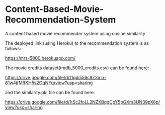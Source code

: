 # Content-Based-Movie-Recommendation-System
A content based movie recommender system using cosine similarity

The deployed link (using Heroku) to the recommendation system is as follows:

https://mrs-5000.herokuapp.com/

The movie credits dataset(tmdb_5000_credits.csv) can be found here:

https://drive.google.com/file/d/11qdi556c8Z3mn-81w4jfMRKH5s2OqNYq/view?usp=sharing

and the similarity.pkl file can be found here:

https://drive.google.com/file/d/1tSc2foLL2NZXBqqCpY5pGXm3UN39pX6p/view?usp=sharing
